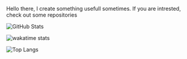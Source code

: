 Hello there, I create something usefull sometimes.
If you are intrested, check out some repositories

![GitHub Stats](https://github-readme-stats-selfhost.vercel.app/api?username=luiggi33&count_private=true&theme=dark&show_icons=true&custom_title="My%20GitHub%20Stats")

![wakatime stats](https://github-readme-stats-selfhost.vercel.app/api/wakatime?username=luiggi33&theme=dark)

![Top Langs](https://github-readme-stats-selfhost.vercel.app/api/top-langs/?username=luiggi33&layout=compact&theme=dark)
